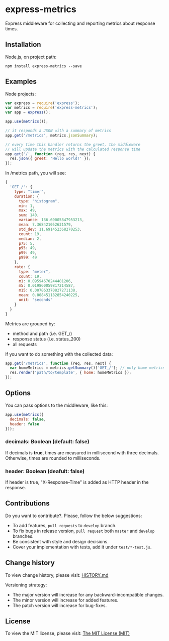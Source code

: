 # express-metrics

Express middleware for collecting and reporting metrics about response times.

## Installation

Node.js, on project path:

```
npm install express-metrics --save
```

## Examples

Node projects:

```js
var express = require('express');
var metrics = require('express-metrics');
var app = express();

app.use(metrics());

// it responds a JSON with a summary of metrics
app.get('/metrics', metrics.jsonSummary);

// every time this handler returns the greet, the middleware
// will update the metrics with the calculated response time
app.get('/', function (req, res, next) {
  res.json({ greet: 'Hello world!' });
});
```

In /metrics path, you  will see:
```js
{
  'GET_/': {
    type: "timer",
    duration: {
      type: "histogram",
      min: 1,
      max: 49,
      sum: 140,
      variance: 136.69005847953213,
      mean: 7.368421052631579,
      std_dev: 11.691452368270253,
      count: 19,
      median: 2,
      p75: 5,
      p95: 49,
      p99: 49,
      p999: 49
    },
    rate: {
      type: "meter",
      count: 19,
      m1: 0.09594670244481206,
      m5: 0.019860059817214587,
      m15: 0.007863370827271138,
      mean: 0.008451182854240225,
      unit: "seconds"
    }
  }
}
```
Metrics are grouped by:
  - method and path (i.e. GET_/)
  - response status (i.e. status_200)
  - all requests

If you want to do something with the collected data:

```js
app.get('/metrics', function (req, res, next) {
  var homeMetrics = metrics.getSummary()['GET_/']; // only home metrics
  res.render('path/to/template', { home: homeMetrics });
});
```
## Options

You can pass options to the middleware, like this:
```js
app.use(metrics({
  decimals: false,
  header: false
}));
```

### decimals: Boolean (default: false)

If decimals is __true__, times are measured in millisecond with three decimals. Otherwise, times are rounded to milliseconds.

### header: Boolean (deafult: false)

If header is true, "X-Response-Time" is added as HTTP header in the response.

## Contributions

Do you want to contribute?. Please, follow the below suggestions:
  - To add features, `pull requests` to `develop` branch.
  - To fix bugs in release version, `pull request` both `master` and `develop` branches.
  - Be consistent with style and design decisions.
  - Cover your implementation with tests, add it under `test/*-test.js`.

## Change history

To view change history, please visit: [HISTORY.md](https://github.com/dgaubert/express-metrics/blob/master/HISTORY.md)

Versioning strategy:

  - The major version will increase for any backward-incompatible changes.
  - The minor version will increase for added features.
  - The patch version will increase for bug-fixes.

## License

To view the MIT license, please visit: [The MIT License (MIT)](https://github.com/dgaubert/express-metrics/blob/master/LICENSE)
